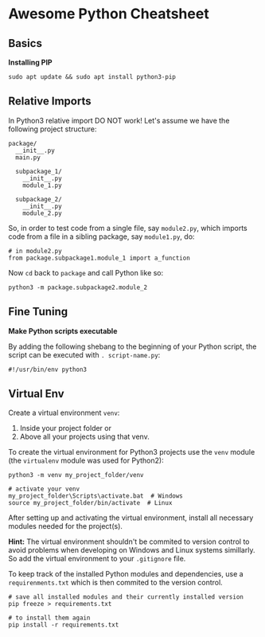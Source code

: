 # Awesome Python Cheatsheet

## Basics

**Installing PIP**

```
sudo apt update && sudo apt install python3-pip
```

## Relative Imports

In Python3 relative import DO NOT work!
Let's assume we have the following project structure:

```
package/
  __init__.py
  main.py

  subpackage_1/
    __init__.py
    module_1.py

  subpackage_2/
    __init__.py
    module_2.py

```

So, in order to test code from a single file, say `module2.py`, which imports code from a file in a sibling package, say `module1.py`, do:

```
# in module2.py
from package.subpackage1.module_1 import a_function
```

Now `cd` back to `package` and call Python like so:

```
python3 -m package.subpackage2.module_2
```

## Fine Tuning

**Make Python scripts executable**

By adding the following shebang to the beginning of your Python script,
the script can be executed with `. script-name.py`:

```
#!/usr/bin/env python3
```

## Virtual Env

Create a virtual environment `venv`:

1. Inside your project folder or
2. Above all your projects using that venv.

To create the virtual environment for Python3 projects use the `venv` module 
(the `virtualenv` module was used for Python2):

```
python3 -m venv my_project_folder/venv

# activate your venv
my_project_folder\Scripts\activate.bat  # Windows
source my_project_folder/bin/activate  # Linux
```

After setting up and activating the virtual environment, 
install all necessary modules needed for the project(s).

**Hint:** 
The virtual environment shouldn't be commited to version control 
to avoid problems when developing on Windows and Linux systems simillarly.
So add the virtual environment to your `.gitignore` file.

To keep track of the installed Python modules and dependencies,
use a `requirenments.txt` which is then commited to the version control.

```
# save all installed modules and their currently installed version
pip freeze > requirements.txt

# to install them again
pip install -r requirements.txt
```


